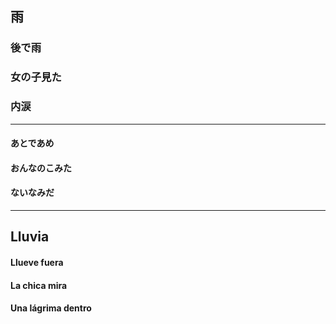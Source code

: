 雨
----

### 後で雨
### 女の子見た 
### 内涙


***


#### あとであめ
#### おんなのこみた
#### ないなみだ

***

Lluvia
------

#### Llueve fuera
#### La chica mira
#### Una lágrima dentro
